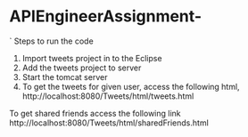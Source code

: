 # APIEngineerAssignment-
`
Steps to run the code

1. Import tweets project in to the Eclipse
2. Add the tweets project to server 
3. Start the tomcat server
4. To get the tweets for given user, access the following html, http://localhost:8080/Tweets/html/tweets.html

To get shared friends access the following link 
http://localhost:8080/Tweets/html/sharedFriends.html
 

